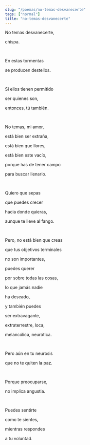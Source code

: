```yaml
---
slug: "/poemas/no-temas-desvanecerte"
tags: ["normal"]
title: "no-temas-desvanecerte"
---
```

No temas desvanecerte, 

chispa.

&nbsp;

En estas tormentas 

se producen destellos. 

&nbsp;

Si ellos tienen permitido 

ser quienes son, 

entonces, tú también.

&nbsp;

No temas, mi amor, 

está bien ser extraña, 

está bien que llores,

está bien este vacío,

porque has de tener campo

para buscar llenarlo.

&nbsp;

Quiero que sepas 

que puedes crecer 

hacia donde quieras, 

aunque te lleve al fango.

&nbsp;

Pero, no está bien que creas 

que tus objetivos terminales 

no son importantes, 

puedes querer 

por sobre todas las cosas, 

lo que jamás nadie 

ha deseado,

y también puedes 

ser extravagante,

extraterrestre, loca,

melancólica, neurótica.

&nbsp;

Pero aún en tu neurosis

que no te quiten la paz.

&nbsp;

Porque preocuparse,

no implica angustia.

&nbsp;

Puedes sentirte 

como te sientes,

mientras respondes 

a tu voluntad.